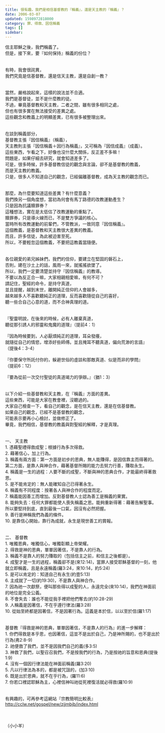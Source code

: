 ```yaml
---
title: 很有趣，我們是相信基督教的『稱義』，還是天主教的『稱義』？
date: 2006-03-07
updated: 1598972818000
category: 罪、得救、因信稱義
tags: []
sidebar: 
---
```


<div>信主耶穌之後，我們稱義了。</div>
<div>但是，接下來，要『如何保持』稱義的份位？ </div>
<div> </div>
<div> </div>
<div>有時，我會很詫異，</div>
<div>我們究竟是信基督教，還是信天主教，還是自創一教？</div>
<div> </div>
<div> </div>
<div>當然，嚴格說起來，這樣的說法並不合適。</div>
<div>我們是基督徒，並不是什麼教的徒。</div>
<div>不過，畢竟基督教和天主教，二者之間，雖有很多相同之處，</div>
<div>但也有很多實在無法接受的差異之處。</div>
<div>這些觀念和教義上的明顯差異，已有很多被整理出來。</div>
<div> </div>
<div> </div>
<div>在談到稱義部分，</div>
<div>基督教主張『因信稱義』（稱義），</div>
<div>天主教則主張『因信稱義＋因行為稱義』，又可稱為『因信成義』（成義）。</div>
<div>這些東西，乍看之下，好像也沒什麼大關係，反正差不多嘛！</div>
<div>問題是，如果仔細去研究，就會知道差多了。</div>
<div>可是，很多時候，許多基督教信徒的觀念與言論，卻不是基督教的教義，</div>
<div>而是天主教的教義。</div>
<div>只是，很多人不知道自己的觀念，已經偏離基督教，成為天主教的觀念而已。</div>
<div> </div>
<div> </div>
<div>那麼，為什麼要知道這些差異？有什麼意義？</div>
<div>我們換另一個角度想，當初為何會有馬丁路德的改教運動產生？</div>
<div>只是因為抗議贖罪券？</div>
<div>這種想法，實在是太低估了改教運動的重點了。</div>
<div>贖罪券，只是導火線而已，不是雙方爭議的核心。</div>
<div>當時所有改教運動的前輩們，不管教派，一致同意『因信稱義』。</div>
<div>這個教義，是基督教和天主教很大差異的教義。</div>
<div>而且，許多信徒，為此被迫害至死。</div>
<div>所以，不要輕忽這個教義，不要把這教義當隨便。</div>
<div> </div>
<div> </div>
<div>各位親愛的弟兄姊妹們，我們的信仰，要建立在堅固的磐石上，</div>
<div>否則，建在沙土上的話，風雨一來，就搖搖欲墜了。</div>
<div>所以，我們一定要清楚並持守『因信稱義』的教導。</div>
<div>不要以為反正合一嘛，大家相親相愛嘛，有何不可？</div>
<div>請記住，聖經的命令，是持守真道，</div>
<div>並且提醒，越到末世，離開純正信仰的人會越多，</div>
<div>越來越多人不喜歡聽純正的道理，反而喜歡隨從自己的喜好，</div>
<div>聽一些合自己心意的道，而不合神真理的道。</div>
<div> </div>
<div> </div>
<div>『聖靈明說，在後來的時候，必有人離棄真道，</div>
<div>聽從那引誘人的邪靈和鬼魔的道理』（提前4：1）</div>
<div> </div>
<div>『因為時候要到，人必厭煩純正的道理，耳朵發癢，</div>
<div>就隨從自己的情慾，增添好些師傅。並且掩耳不聽真道，偏向荒渺的言語』</div>
<div>（提後4：3-4）</div>
<div> </div>
<div>『你要保守所託付你的，躲避世俗的虛談和那敵真道、似是而非的學問』</div>
<div>（提前6：12）</div>
<div> </div>
<div>『要為從前一次交付聖徒的真道竭力的爭辯。』（猶1：3）</div>
<div> </div>
<div> </div>
<div>以下介紹一些基督教和天主教，在『稱義』方面的差異。</div>
<div>這些東西，可能是大家在教會裡，沒聽過的。</div>
<div>大家自己檢查一下，看自己的觀念，是在信天主教，還是在信基督教。</div>
<div>如果自己的觀念，已經不是基督教的觀念，</div>
<div>可能表示要再小心檢討，並做修正了。</div>
<div>畢竟，我們相信，基督教的教義與對聖經的解釋，才是真理。</div>
<div> </div>
<div> </div>
<div>一、<span style="white-space:pre"> </span>天主教</div>
<div>1.<span style="white-space:pre"> </span>憑藉聖禮得救成聖；根據行為多次得救。</div>
<div>2.<span style="white-space:pre"> </span>藉著信心，加上行為。</div>
<div>3.<span style="white-space:pre"> </span>稱義有兩方面：第一方面是初步的恩典，無人能賺得，是因信靠主而得著的。第二方面，是靠人與神合作，藉著基督所賜的能力去努力行善，賺取永生。</div>
<div>4.<span style="white-space:pre"> </span>稱義是一生的過程：人要不斷的成聖，不斷與神的恩典合作，才能最終得著救恩。</div>
<div>5.<span style="white-space:pre"> </span>是不能肯定的：無人能確知自己已得著永生。</div>
<div>6.<span style="white-space:pre"> </span>稱義有不同程度：按著各人與神合作的程度而定。</div>
<div>7.<span style="white-space:pre"> </span>稱義能因善工而增加。反對基督教人士認為善工是稱義的果實。</div>
<div>8.<span style="white-space:pre"> </span>能夠失去：任何大罪都能使人喪失稱義之恩。能夠重新得著：藉著告解聖事。所以要堅持到底，直到最後一口氣，因沒有必然把握。</div>
<div>9.<span style="white-space:pre"> </span>善行是神稱我們為義的條件。</div>
<div>10.<span style="white-space:pre"> </span>是靠信心開始，靠行為成就，永生是現世善工的賞報。</div>
<div> </div>
<div> </div>
<div>二、<span style="white-space:pre"> </span>基督教 </div>
<div>1.<span style="white-space:pre"> </span>唯獨恩典，唯獨信心，唯獨彰顯上帝榮耀。</div>
<div>2.<span style="white-space:pre"> </span>得救是神的恩典，單單因著信，不是靠人的行為。</div>
<div>3.<span style="white-space:pre"> </span>稱義不是靠人的努力賺取的（包括信主之前，和信主之後都是）。</div>
<div>4.<span style="white-space:pre"> </span>成聖才是一生的過程，稱義卻不是(來12:14)，當罪人接受耶穌基督的一刻，他就立即稱義，且是永遠稱義(羅3:24，來10:14，約5:24)</div>
<div>5.<span style="white-space:pre"> </span>是可以肯定的：知道自己有永生(約壹5:13)</div>
<div>6.<span style="white-space:pre"> </span>主成就了一切(約19:30)，不是靠人與神合作。</div>
<div>7.<span style="white-space:pre"> </span>因為祂一次獻祭，便叫那些得以成聖的人，永遠完全(來10:14)，我們在神面前的地位是完全公義。</div>
<div>8.<span style="white-space:pre"> </span>不會失去：誰也不能從我手裡把他們奪去(約10:28-29)</div>
<div>9.<span style="white-space:pre"> </span>人稱義是因著信，不在乎遵行律法(羅3:28)</div>
<div>10.<span style="white-space:pre"> </span>從始至終都是因著信，不是因著行為。這義是本於信，以以至於信(羅1:17)</div>
<div> </div>
<div> </div>
<div>基督教『得救是神的恩典，單單因著信，不是靠人的行為』的進一步解釋：</div>
<div>1.<span style="white-space:pre"> </span>你們得救是本乎恩，也因著信，這並不是出於自己，乃是神所賜的，也不是出於行為(弗2:8-9)</div>
<div>2.<span style="white-space:pre"> </span>祂便救了我們，並不是因我們自己的義(多3:5)</div>
<div>3.<span style="white-space:pre"> </span>神救了我們，以聖召召我們，不是按我們的行為，乃是按祂的旨意和恩典(提後1:9)</div>
<div>4.<span style="white-space:pre"> </span>沒有一個因行律法能在神面前稱義(羅3:20)</div>
<div>5.<span style="white-space:pre"> </span>凡以行律法為本的，都是被咒詛的，(加3:10)</div>
<div>6.<span style="white-space:pre"> </span>既是出於恩典，就不在乎行為，(羅11:6)</div>
<div>7.<span style="white-space:pre"> </span>你若口裡認耶穌為主，心裡信神叫祂從死裡復活就必得救(羅10:9)</div>
<div> </div>
<div> </div>
<div>有興趣的，可再參考這網站『宗教簡明比較表』</div>
<div><a href="http://cclw.net/gospel/new/zjjmbjb/index.html" target="_blank">http://cclw.net/gospel/new/zjjmbjb/index.html</a></div>
<div> </div>
<div> </div>
<div> </div>
<div>（小小羊）</div>
